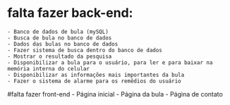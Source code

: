 # falta fazer back-end:
    - Banco de dados de bula (mySQL)
    - Busca de bula no banco de dados
    - Dados das bulas no banco de dados
    - Fazer sistema de busca dentro do banco de dados
    - Mostrar o resultado da pesquisa
    - Disponibilizar a bula para o usuário, para ler e para baixar na memória interna do celular
    - Disponibilizar as informações mais importantes da bula
    - Fazer o sistema de alarme para os remêdios do usuário

#falta fazer front-end
    - Página inicial
    - Página da bula
    - Página de contato
